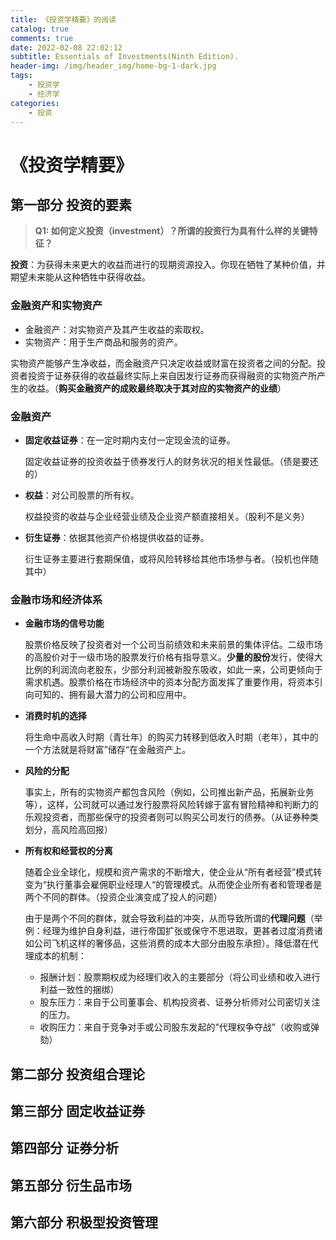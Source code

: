 ```yaml
---
title: 《投资学精要》的阅读
catalog: true
comments: true
date: 2022-02-08 22:02:12
subtitle: Essentials of Investments(Ninth Edition).
header-img: /img/header_img/home-bg-1-dark.jpg
tags:
    - 投资学
    - 经济学
categories:
    - 投资
---
```


# 《投资学精要》
## 第一部分 投资的要素

> **Q1: 如何定义投资（investment）？所谓的投资行为具有什么样的关键特征？**

**投资**：为获得未来更大的收益而进行的现期资源投入。你现在牺牲了某种价值，并期望未来能从这种牺牲中获得收益。

### 金融资产和实物资产

- 金融资产：对实物资产及其产生收益的索取权。
- 实物资产：用于生产商品和服务的资产。

实物资产能够产生净收益，而金融资产只决定收益或财富在投资者之间的分配。投资者投资于证券获得的收益最终实际上来自因发行证券而获得融资的实物资产所产生的收益。（**购买金融资产的成败最终取决于其对应的实物资产的业绩**）

### 金融资产

- **固定收益证券**：在一定时期内支付一定现金流的证券。

  固定收益证券的投资收益于债券发行人的财务状况的相关性最低。（债是要还的）

- **权益**：对公司股票的所有权。

  权益投资的收益与企业经营业绩及企业资产额直接相关。（股利不是义务）

- **衍生证券**：依据其他资产价格提供收益的证券。

  衍生证券主要进行套期保值，或将风险转移给其他市场参与者。（投机也伴随其中）

### 金融市场和经济体系

- **金融市场的信号功能**

  股票价格反映了投资者对一个公司当前绩效和未来前景的集体评估。二级市场的高股价对于一级市场的股票发行价格有指导意义。**少量的股份**发行，使得大比例的利润流向老股东，少部分利润被新股东吸收，如此一来，公司更倾向于需求机遇。股票价格在市场经济中的资本分配方面发挥了重要作用，将资本引向可知的、拥有最大潜力的公司和应用中。

- **消费时机的选择**

  将生命中高收入时期（青壮年）的购买力转移到低收入时期（老年），其中的一个方法就是将财富”储存“在金融资产上。

- **风险的分配**

  事实上，所有的实物资产都包含风险（例如，公司推出新产品，拓展新业务等），这样，公司就可以通过发行股票将风险转嫁于富有冒险精神和判断力的乐观投资者，而那些保守的投资者则可以购买公司发行的债券。（从证券种类划分，高风险高回报）

- **所有权和经营权的分离**

  随着企业全球化，规模和资产需求的不断增大，使企业从“所有者经营”模式转变为“执行董事会雇佣职业经理人“的管理模式。从而使企业所有者和管理者是两个不同的群体。（投资企业演变成了投人的问题）

  由于是两个不同的群体，就会导致利益的冲突，从而导致所谓的**代理问题**（举例：经理为维护自身利益，进行帝国扩张或保守不思进取，更甚者过度消费诸如公司飞机这样的奢侈品，这些消费的成本大部分由股东承担）。降低潜在代理成本的机制：

  - 报酬计划：股票期权成为经理们收入的主要部分（将公司业绩和收入进行利益一致性的捆绑）
  - 股东压力：来自于公司董事会、机构投资者、证券分析师对公司密切关注的压力。
  - 收购压力：来自于竞争对手或公司股东发起的“代理权争夺战”（收购或弹劾）

  

## 第二部分  投资组合理论

## 第三部分  固定收益证券

## 第四部分  证券分析

## 第五部分  衍生品市场

## 第六部分  积极型投资管理








